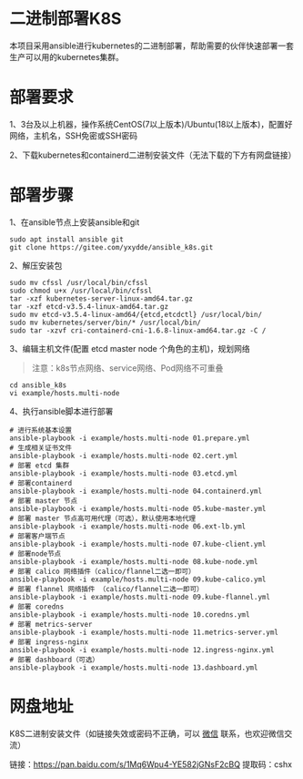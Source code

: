 # 二进制部署K8S

本项目采用ansible进行kubernetes的二进制部署，帮助需要的伙伴快速部署一套生产可以用的kubernetes集群。

# 部署要求

1、3台及以上机器，操作系统CentOS(7以上版本)/Ubuntu(18以上版本)，配置好网络，主机名，SSH免密或SSH密码

2、下载kubernetes和containerd二进制安装文件（无法下载的下方有网盘链接）

# 部署步骤

1、在ansible节点上安装ansible和git

```
sudo apt install ansible git
git clone https://gitee.com/yxydde/ansible_k8s.git
```

2、解压安装包

```
sudo mv cfssl /usr/local/bin/cfssl
sudo chmod u+x /usr/local/bin/cfssl
tar -xzf kubernetes-server-linux-amd64.tar.gz 
tar -xzf etcd-v3.5.4-linux-amd64.tar.gz 
sudo mv etcd-v3.5.4-linux-amd64/{etcd,etcdctl} /usr/local/bin/
sudo mv kubernetes/server/bin/* /usr/local/bin/
sudo tar -xzvf cri-containerd-cni-1.6.8-linux-amd64.tar.gz -C /
```

3、编辑主机文件(配置 etcd master node 个角色的主机)，规划网络

> 注意：k8s节点网络、service网络、Pod网络不可重叠

```
cd ansible_k8s
vi example/hosts.multi-node
```

4、执行ansible脚本进行部署

```
# 进行系统基本设置
ansible-playbook -i example/hosts.multi-node 01.prepare.yml
# 生成相关证书文件
ansible-playbook -i example/hosts.multi-node 02.cert.yml
# 部署 etcd 集群
ansible-playbook -i example/hosts.multi-node 03.etcd.yml
# 部署containerd
ansible-playbook -i example/hosts.multi-node 04.containerd.yml
# 部署 master 节点
ansible-playbook -i example/hosts.multi-node 05.kube-master.yml
# 部署 master 节点高可用代理（可选），默认使用本地代理
ansible-playbook -i example/hosts.multi-node 06.ext-lb.yml
# 部署客户端节点
ansible-playbook -i example/hosts.multi-node 07.kube-client.yml
# 部署node节点
ansible-playbook -i example/hosts.multi-node 08.kube-node.yml
# 部署 calico 网络插件（calico/flannel二选一即可）
ansible-playbook -i example/hosts.multi-node 09.kube-calico.yml
# 部署 flannel 网络插件 （calico/flannel二选一即可）
ansible-playbook -i example/hosts.multi-node 09.kube-flannel.yml
# 部署 coredns
ansible-playbook -i example/hosts.multi-node 10.coredns.yml
# 部署 metrics-server
ansible-playbook -i example/hosts.multi-node 11.metrics-server.yml
# 部署 ingress-nginx
ansible-playbook -i example/hosts.multi-node 12.ingress-nginx.yml
# 部署 dashboard（可选）
ansible-playbook -i example/hosts.multi-node 13.dashboard.yml
```

# 网盘地址

K8S二进制安装文件（如链接失效或密码不正确，可以 [微信](./微信.jpg) 联系，也欢迎微信交流）

链接：https://pan.baidu.com/s/1Mq6Wpu4-YE582jGNsF2cBQ 
提取码：cshx
